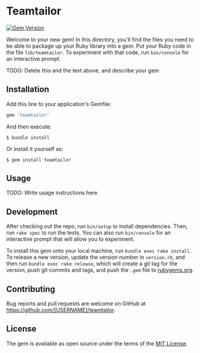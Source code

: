 # Teamtailor

[![Gem Version](https://badge.fury.io/rb/teamtailor.svg)](https://badge.fury.io/rb/teamtailor)

Welcome to your new gem! In this directory, you'll find the files you need to be able to package up your Ruby library into a gem. Put your Ruby code in the file `lib/teamtailor`. To experiment with that code, run `bin/console` for an interactive prompt.

TODO: Delete this and the text above, and describe your gem

## Installation

Add this line to your application's Gemfile:

```ruby
gem 'teamtailor'
```

And then execute:

    $ bundle install

Or install it yourself as:

    $ gem install teamtailor

## Usage

TODO: Write usage instructions here

## Development

After checking out the repo, run `bin/setup` to install dependencies. Then, run `rake spec` to run the tests. You can also run `bin/console` for an interactive prompt that will allow you to experiment.

To install this gem onto your local machine, run `bundle exec rake install`. To release a new version, update the version number in `version.rb`, and then run `bundle exec rake release`, which will create a git tag for the version, push git commits and tags, and push the `.gem` file to [rubygems.org](https://rubygems.org).

## Contributing

Bug reports and pull requests are welcome on GitHub at https://github.com/[USERNAME]/teamtailor.


## License

The gem is available as open source under the terms of the [MIT License](https://opensource.org/licenses/MIT).
